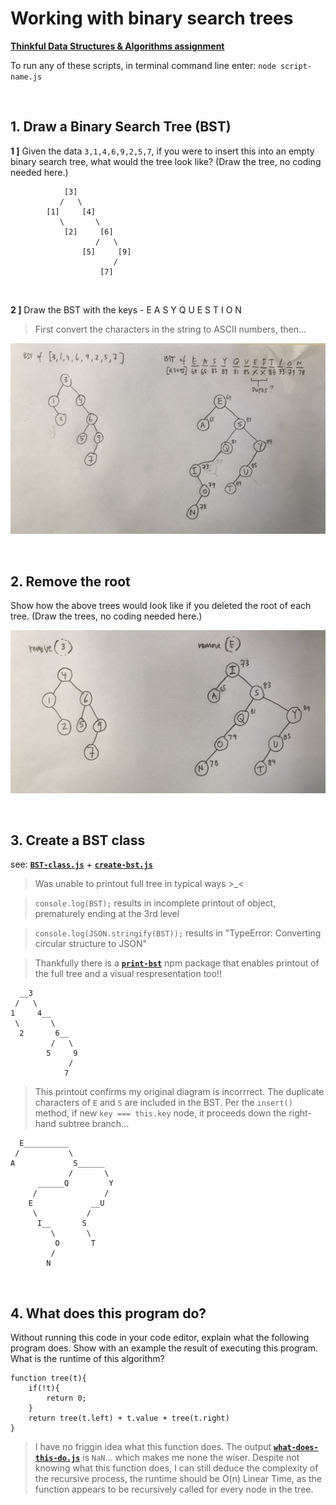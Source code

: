 # Working with binary search trees

**[Thinkful Data Structures & Algorithms assignment](https://courses.thinkful.com/dsa-v1/checkpoint/8#assignment)**

To run any of these scripts, in terminal command line enter: `node script-name.js`



<br />

## 1. Draw a Binary Search Tree (BST)

**1 ]** Given the data `3,1,4,6,9,2,5,7`, if you were to insert this into an empty binary search tree, what would the tree look like? (Draw the tree, no coding needed here.)
```
            [3]                              
           /   \                
        [1]     [4]                 
           \       \                   
            [2]     [6]   
                   /   \                
                [5]     [9]
                       /              
                    [7]
```

<br />

**2 ]** Draw the BST with the keys - E A S Y Q U E S T I O N

> First convert the characters in the string to ASCII numbers, then...

![bst](./draw-bst.jpg)




<br />

## 2. Remove the root

Show how the above trees would look like if you deleted the root of each tree. (Draw the trees, no coding needed here.)

![bst](./draw-bst-remove.jpg)




<br />

## 3. Create a BST class

see: **[`BST-class.js`](https://github.com/artificialarea/DSA-BST/blob/main/BST-class.js)** + **[`create-bst.js`](https://github.com/artificialarea/DSA-BST/blob/main/create-bst.js)**

> Was unable to printout full tree in typical ways >_< 

> `console.log(BST);` results in incomplete printout of object, prematurely ending at the 3rd level

> `console.log(JSON.stringify(BST));` results in "TypeError: Converting circular structure to JSON" 

> Thankfully there is a **[`print-bst`](https://www.npmjs.com/package/print-bst)** npm package that enables printout of the full tree and a visual respresentation too!!

```
  __3          
 /   \         
1     4__      
 \       \     
  2       6__  
         /   \ 
        5     9
             / 
            7  
```

> This printout confirms my original diagram is incorrrect. The duplicate characters of `E` and `S` are included in the BST. Per the `insert()` method, if new `key === this.key` node, it proceeds down the right-hand subtree branch...
```
  E__________          
 /           \         
A             S______  
             /       \ 
      ______Q         Y
     /               / 
    E             __U  
     \           /     
      I__       S      
         \       \     
          O       T    
         /             
        N        
```

<br />

## 4. What does this program do?

Without running this code in your code editor, explain what the following program does. Show with an example the result of executing this program. What is the runtime of this algorithm?

```
function tree(t){
    if(!t){
        return 0;
    }
    return tree(t.left) + t.value + tree(t.right)
}
```

> I have no friggin idea what this function does. 
> The output **[`what-does-this-do.js`](https://github.com/artificialarea/DSA-BST/blob/main/what-does-this-do.js)** is `NaN`... which makes me none the wiser.
> Despite not knowing what this function does, I can still deduce the complexity of the recursive process, the runtime should be O(n) Linear Time, as the function appears to be recursively called for every node in the tree.
